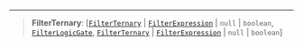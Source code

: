 ***

> **FilterTernary**: \[[`FilterTernary`](FilterTernary.md) | [`FilterExpression`](FilterExpression.md) | `null` | `boolean`, [`FilterLogicGate`](FilterLogicGate.md), [`FilterTernary`](FilterTernary.md) | [`FilterExpression`](FilterExpression.md) | `null` | `boolean`]
